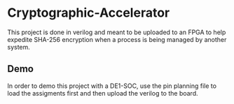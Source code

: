 # Cryptographic-Accelerator
This project is done in verilog and meant to be uploaded to an FPGA to help expedite SHA-256 encryption when a process is being managed by another system.

## Demo
In order to demo this project with a DE1-SOC, use the pin planning file to load the assigments first and then upload the verilog to the board.
